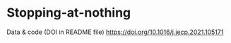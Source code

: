 # Stopping-at-nothing
Data &amp; code (DOI in README file)
https://doi.org/10.1016/j.jecp.2021.105171
